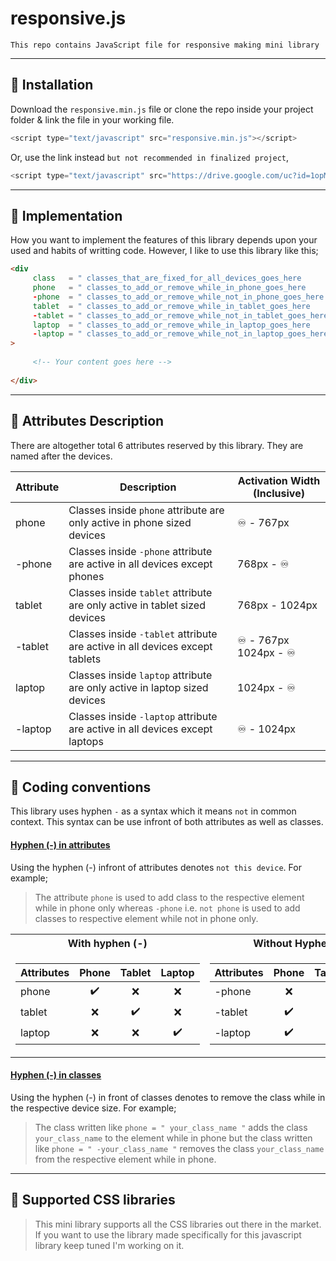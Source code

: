 # responsive.js
`This repo contains JavaScript file for responsive making mini library`

--------------------------------------------------------------------------------------------------------------------------------------

## 🔰 Installation

Download the `responsive.min.js` file or clone the repo inside your project folder & link the file in your working file.
```JavaScript
<script type="text/javascript" src="responsive.min.js"></script>
```
Or, use the link instead `but not recommended in finalized project`,
```JavaScript
<script type="text/javascript" src="https://drive.google.com/uc?id=1opMRz11qnO1uPitXKgWQwi_INTdU4G7C"></script>
```

--------------------------------------------------------------------------------------------------------------------------------------


## 🔰 Implementation
How you want to implement the features of this library depends upon your used and habits of writting code. However, I like to use this library like this;

```HTML
<div 
     class   = " classes_that_are_fixed_for_all_devices_goes_here        "     
     phone   = " classes_to_add_or_remove_while_in_phone_goes_here       " 
     -phone  = " classes_to_add_or_remove_while_not_in_phone_goes_here   " 
     tablet  = " classes_to_add_or_remove_while_in_tablet_goes_here      " 
     -tablet = " classes_to_add_or_remove_while_not_in_tablet_goes_here  " 
     laptop  = " classes_to_add_or_remove_while_in_laptop_goes_here      " 
     -laptop = " classes_to_add_or_remove_while_not_in_laptop_goes_here  " 
>
     
     <!-- Your content goes here -->
     
</div>
```

--------------------------------------------------------------------------------------------------------------------------------------


## 🔰 Attributes Description
There are altogether total 6 attributes reserved by this library. They are named after the devices.

| Attribute  | Description | Activation Width (Inclusive) |
| ---------- | ----------- | ---------------------------- |
| phone      | Classes inside `phone` attribute are only active in phone sized devices     | ♾️ - 767px        |
| -phone     | Classes inside `-phone` attribute are active in all devices except phones   | 768px - ♾️   |
| tablet     | Classes inside `tablet` attribute are only active in tablet sized devices   | 768px - 1024px     |
| -tablet    | Classes inside `-tablet` attribute are active in all devices except tablets | ♾️ - 767px </br> 1024px - ♾️ |
| laptop     | Classes inside `laptop` attribute are only active in laptop sized devices   | 1024px - ♾️ |
| -laptop    | Classes inside `-laptop` attribute are active in all devices except laptops | ♾️ - 1024px |


--------------------------------------------------------------------------------------------------------------------------------------


## 🔰 Coding conventions
This library uses hyphen `-` as a syntax which it means `not` in common context. This syntax can be use infront of both attributes as well as classes. 

#### <ins>Hyphen (-) in attributes</ins>
Using the hyphen (-) infront of attributes denotes `not this device`. For example;
> The attribute `phone` is used to add class to the respective element while in phone only whereas `-phone` i.e. `not phone` is used to add classes to respective element while not in phone only.

<table>
<tr><th>With hyphen (-)</th><th>Without Hyphen (-)</th></tr>
<tr><td>

| Attributes | Phone | Tablet | Laptop |
| ---------- | :---: | :----: | :----: | 
| phone      | ✔️   | ❌     | ❌    | 
| tablet     | ❌   | ✔️     | ❌    |
| laptop     | ❌   | ❌     | ✔️    |

</td><td>

| Attributes | Phone | Tablet | Laptop |
| ---------- | :---: | :----: | :----: | 
| -phone     | ❌   | ✔️     | ✔️    | 
| -tablet    | ✔️   | ❌     | ✔️    |
| -laptop    | ✔️   | ✔️     | ❌    |

</td></tr> </table>

#### <ins>Hyphen (-) in classes</ins>
Using the hyphen (-) in front of classes denotes to remove the class while in the respective device size. For example;
> The class written like `phone = " your_class_name "` adds the class `your_class_name` to the element while in phone but the class written like `phone = " -your_class_name "` removes the class `your_class_name` from the respective element while in phone.


--------------------------------------------------------------------------------------------------------------------------------------


## 🔰 Supported CSS libraries
> This mini library supports all the CSS libraries out there in the market. If you want to use the library made specifically for this javascript library keep tuned I'm working on it.
